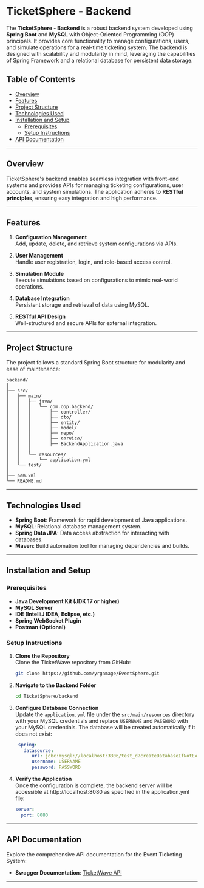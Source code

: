 # TicketSphere - Backend

The **TicketSphere - Backend** is a robust backend system developed using **Spring Boot** and **MySQL** with Object-Oriented Programming (OOP) principals. It provides core functionality to manage configurations, users, and simulate operations for a real-time ticketing system. The backend is designed with scalability and modularity in mind, leveraging the capabilities of Spring Framework and a relational database for persistent data storage.

## Table of Contents

- [Overview](#overview)
- [Features](#features)
- [Project Structure](#project-structure)
- [Technologies Used](#technologies-used)
- [Installation and Setup](#installation-and-setup)
  - [Prerequisites](#prerequisites)
  - [Setup Instructions](#setup-instructions)
- [API Documentation](#api-documentation)

---

## Overview

TicketSphere's backend enables seamless integration with front-end systems and provides APIs for managing ticketing configurations, user accounts, and system simulations. The application adheres to **RESTful principles**, ensuring easy integration and high performance.

---

## Features

1. **Configuration Management**  
   Add, update, delete, and retrieve system configurations via APIs.

2. **User Management**  
   Handle user registration, login, and role-based access control.

3. **Simulation Module**  
   Execute simulations based on configurations to mimic real-world operations.

4. **Database Integration**  
   Persistent storage and retrieval of data using MySQL.

5. **RESTful API Design**  
   Well-structured and secure APIs for external integration.

---

## Project Structure

The project follows a standard Spring Boot structure for modularity and ease of maintenance:

```
backend/
│
├── src/
│   ├── main/
│   │   ├── java/
│   │   │   └── com.oop.backend/
│   │   │       ├── controller/
│   │   │       ├── dto/
│   │   │       ├── entity/
│   │   │       ├── model/
│   │   │       ├── repo/
│   │   │       ├── service/
│   │   │       ├── BackendApplication.java
│   │   │       
│   │   └── resources/
│   │       └── application.yml
│   └── test/
│
├── pom.xml
└── README.md
```

---

## Technologies Used

- **Spring Boot**: Framework for rapid development of Java applications.
- **MySQL**: Relational database management system.
- **Spring Data JPA**: Data access abstraction for interacting with databases.
- **Maven**: Build automation tool for managing dependencies and builds.

---

## Installation and Setup

### Prerequisites

- **Java Development Kit (JDK 17 or higher)**
- **MySQL Server**
- **IDE (IntelliJ IDEA, Eclipse, etc.)**
- **Spring WebSocket Plugin**
- **Postman (Optional)**

### Setup Instructions

1. **Clone the Repository**  
   Clone the TicketWave repository from GitHub:
   ```bash
   git clone https://github.com/yrgamage/EventSphere.git
   ```

2. **Navigate to the Backend Folder**
   ```bash
   cd TicketSphere/backend
   ```

3. **Configure Database Connection**  
   Update the `application.yml` file under the `src/main/resources` directory with your MySQL credentials and replace `USERNAME` and `PASSWORD` with your MySQL credentials. The database will be created automatically if it does not exist:
   ```yaml
    spring:
      datasource:
         url: jdbc:mysql://localhost:3306/test_d?createDatabaseIfNotExist=true
         username: USERNAME
         password: PASSWORD
   ```

4. **Verify the Application**  
   Once the configuration is complete, the backend server will be accessible at http://localhost:8080 as specified in the application.yml file:
   ``` yaml
   server:
     port: 8080
   ```

---

## API Documentation

Explore the comprehensive API documentation for the Event Ticketing System:

- **Swagger Documentation**: [TicketWave API](http://localhost:8080/swagger-ui/index.html)
   
---
